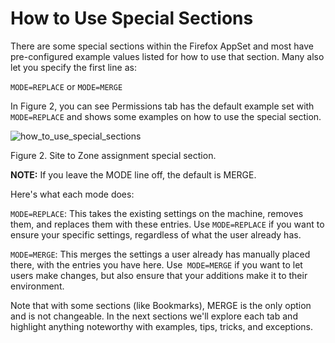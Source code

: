 # How to Use Special Sections

There are some special sections within the Firefox AppSet and most have pre-configured example
values listed for how to use that section. Many also let you specify the first line as:

`MODE=REPLACE` or `MODE=MERGE`

In Figure 2, you can see Permissions tab has the default example set with `MODE=REPLACE` and shows
some examples on how to use the special section.

![how_to_use_special_sections](/img/product_docs/endpointpolicymanager/endpointpolicymanager/applicationsettings/preconfigured/firefox/how_to_use_special_sections.webp)

Figure 2. Site to Zone assignment special section.

**NOTE:** If you leave the MODE line off, the default is MERGE.

Here's what each mode does:

`MODE=REPLACE`: This takes the existing settings on the machine, removes them, and replaces them
with these entries. Use `MODE=REPLACE` if you want to ensure your specific settings, regardless of
what the user already has.

`MODE=MERGE`: This merges the settings a user already has manually placed there, with the entries
you have here. Use` MODE=MERGE` if you want to let users make changes, but also ensure that your
additions make it to their environment.

Note that with some sections (like Bookmarks), MERGE is the only option and is not changeable. In
the next sections we'll explore each tab and highlight anything noteworthy with examples, tips,
tricks, and exceptions.
